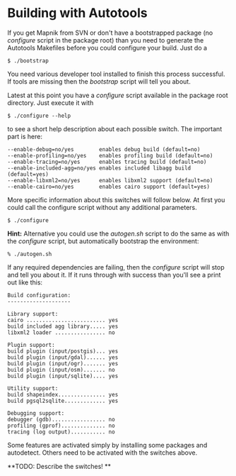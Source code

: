 <!-- Name: BuildingwithAutotools -->
<!-- Version: 7 -->
<!-- Last-Modified: 2009/04/04 15:13:42 -->
<!-- Author: audifahrer -->
# Building with Autotools

If you get Mapnik from SVN or don't have a bootstrapped package (no _configure_ script in the package root) than you need to generate the Autotools Makefiles before you could configure your build. Just do a


    $ ./bootstrap

You need various developer tool installed to finish this process successful. If tools are missing then the _bootstrap_ script will tell you about.

Latest at this point you have a _configure_ script available in the package root directory. Just execute it with


    $ ./configure --help

to see a short help description about each possible switch. The important part is here:


    --enable-debug=no/yes        enables debug build (default=no)
    --enable-profiling=no/yes    enables profiling build (default=no)
    --enable-tracing=no/yes      enables tracing build (default=no)
    --enable-included-agg=no/yes enables included libagg build (default=yes)
    --enable-libxml2=no/yes      enables libxml2 support (default=no)
    --enable-cairo=no/yes        enables cairo support (default=yes)

More specific information about this switches will follow below. At first you could call the configure script without any additional parameters.


    $ ./configure

**Hint:**  Alternative you could use the _autogen.sh_ script to do the same as with the _configure_ script, but automatically bootstrap the environment:

    % ./autogen.sh

If any required dependencies are failing, then the _configure_ script will stop and tell you about it. If it runs through with success than you'll see a print out like this:


    Build configuration:
    --------------------
    
    Library support:
    cairo ......................... yes
    build included agg library..... yes
    libxml2 loader ................ no
    
    Plugin support:
    build plugin (input/postgis)... yes
    build plugin (input/gdal)...... yes
    build plugin (input/ogr)....... yes
    build plugin (input/osm)....... no
    build plugin (input/sqlite).... yes
    
    Utility support:
    build shapeindex............... yes
    build pgsql2sqlite............. yes
    
    Debugging support:
    debugger (gdb)................. no
    profiling (gprof).............. no
    tracing (log output)........... no

Some features are activated simply by installing some packages and autodetect. Others need to be activated with the switches above.

**TODO: Describe the switches! **